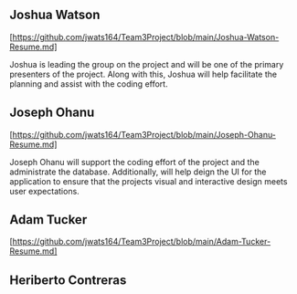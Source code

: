 ## Joshua Watson 
[https://github.com/jwats164/Team3Project/blob/main/Joshua-Watson-Resume.md]


Joshua is leading the group on the project and will be one of the primary presenters of the project. Along with this, Joshua will help facilitate the planning and assist with the coding effort.

## Joseph Ohanu
[https://github.com/jwats164/Team3Project/blob/main/Joseph-Ohanu-Resume.md]

Joseph Ohanu will support the coding effort of the project and the administrate the database. Additionally, will help deign the UI for the application to ensure that the projects visual and interactive design meets user expectations. 

## Adam Tucker
[https://github.com/jwats164/Team3Project/blob/main/Adam-Tucker-Resume.md]

## Heriberto Contreras 
